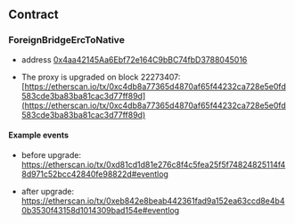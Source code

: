 ## Contract

### ForeignBridgeErcToNative

- address [0x4aa42145Aa6Ebf72e164C9bBC74fbD3788045016](https://etherscan.io/address/0x4aa42145Aa6Ebf72e164C9bBC74fbD3788045016)

- The proxy is upgraded on block 22273407: [https://etherscan.io/tx/0xc4db8a77365d4870af65f44232ca728e5e0fd583cde3ba83ba81cac3d77ff89d](https://etherscan.io/tx/0xc4db8a77365d4870af65f44232ca728e5e0fd583cde3ba83ba81cac3d77ff89d)

#### Example events

- before upgrade:
https://etherscan.io/tx/0xd81cd1d81e276c8f4c5fea25f5f74824825114f48d971c52bcc42840fe98822d#eventlog

- after upgrade:
https://etherscan.io/tx/0xeb842e8beab442361fad9a152ea63ccd8e4b40b3530f43158d1014309bad154e#eventlog
